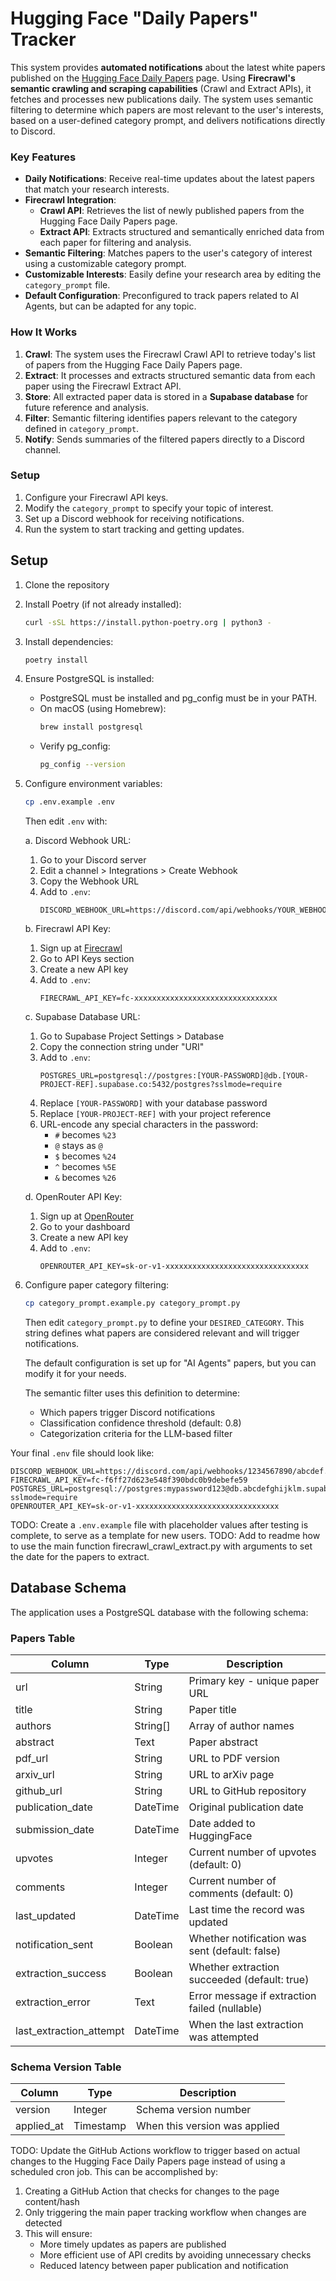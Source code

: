# Hugging Face "Daily Papers" Tracker

This system provides **automated notifications** about the latest white papers published on the [Hugging Face Daily Papers](https://huggingface.co/papers) page. Using **Firecrawl's semantic crawling and scraping capabilities** (Crawl and Extract APIs), it fetches and processes new publications daily. The system uses semantic filtering to determine which papers are most relevant to the user's interests, based on a user-defined category prompt, and delivers notifications directly to Discord.

### Key Features
- **Daily Notifications**: Receive real-time updates about the latest papers that match your research interests.
- **Firecrawl Integration**:
  - **Crawl API**: Retrieves the list of newly published papers from the Hugging Face Daily Papers page.
  - **Extract API**: Extracts structured and semantically enriched data from each paper for filtering and analysis.
- **Semantic Filtering**: Matches papers to the user's category of interest using a customizable category prompt.
- **Customizable Interests**: Easily define your research area by editing the `category_prompt` file.
- **Default Configuration**: Preconfigured to track papers related to AI Agents, but can be adapted for any topic.

### How It Works
1. **Crawl**: The system uses the Firecrawl Crawl API to retrieve today's list of papers from the Hugging Face Daily Papers page.
2. **Extract**: It processes and extracts structured semantic data from each paper using the Firecrawl Extract API.
3. **Store**: All extracted paper data is stored in a **Supabase database** for future reference and analysis.
4. **Filter**: Semantic filtering identifies papers relevant to the category defined in `category_prompt`.
5. **Notify**: Sends summaries of the filtered papers directly to a Discord channel.

### Setup
1. Configure your Firecrawl API keys.
2. Modify the `category_prompt` to specify your topic of interest.
3. Set up a Discord webhook for receiving notifications.
4. Run the system to start tracking and getting updates.


## Setup

1. Clone the repository

2. Install Poetry (if not already installed):
   ```bash
   curl -sSL https://install.python-poetry.org | python3 -
   ```

3. Install dependencies:
   ```bash
   poetry install
   ```

4. Ensure PostgreSQL is installed:
   - PostgreSQL must be installed and pg_config must be in your PATH.
   - On macOS (using Homebrew):
     ```bash
     brew install postgresql
     ```
   - Verify pg_config:
     ```bash
     pg_config --version
     ```

5. Configure environment variables:
   ```bash
   cp .env.example .env
   ```
   Then edit `.env` with:

   a. Discord Webhook URL:
   1. Go to your Discord server
   2. Edit a channel > Integrations > Create Webhook
   3. Copy the Webhook URL
   4. Add to `.env`:
      ```
      DISCORD_WEBHOOK_URL=https://discord.com/api/webhooks/YOUR_WEBHOOK_ID/YOUR_WEBHOOK_TOKEN
      ```

   b. Firecrawl API Key:
   1. Sign up at [Firecrawl](https://firecrawl.co)
   2. Go to API Keys section
   3. Create a new API key
   4. Add to `.env`:
      ```
      FIRECRAWL_API_KEY=fc-xxxxxxxxxxxxxxxxxxxxxxxxxxxxxxxx
      ```

   c. Supabase Database URL:
   1. Go to Supabase Project Settings > Database
   2. Copy the connection string under "URI"
   3. Add to `.env`:
      ```
      POSTGRES_URL=postgresql://postgres:[YOUR-PASSWORD]@db.[YOUR-PROJECT-REF].supabase.co:5432/postgres?sslmode=require
      ```
   4. Replace `[YOUR-PASSWORD]` with your database password
   5. Replace `[YOUR-PROJECT-REF]` with your project reference
   6. URL-encode any special characters in the password:
      - `#` becomes `%23`
      - `@` stays as `@`
      - `$` becomes `%24`
      - `^` becomes `%5E`
      - `&` becomes `%26`

   d. OpenRouter API Key:
   1. Sign up at [OpenRouter](https://openrouter.ai)
   2. Go to your dashboard
   3. Create a new API key
   4. Add to `.env`:
      ```
      OPENROUTER_API_KEY=sk-or-v1-xxxxxxxxxxxxxxxxxxxxxxxxxxxxxxxx
      ```

6. Configure paper category filtering:
   ```bash
   cp category_prompt.example.py category_prompt.py
   ```
   Then edit `category_prompt.py` to define your `DESIRED_CATEGORY`. This string defines what papers are considered relevant and will trigger notifications. 
   
   The default configuration is set up for "AI Agents" papers, but you can modify it for your needs.

   The semantic filter uses this definition to determine:
   - Which papers trigger Discord notifications
   - Classification confidence threshold (default: 0.8)
   - Categorization criteria for the LLM-based filter

Your final `.env` file should look like:
```
DISCORD_WEBHOOK_URL=https://discord.com/api/webhooks/1234567890/abcdef...
FIRECRAWL_API_KEY=fc-f6ff27d623e548f390bdc0b9debefe59
POSTGRES_URL=postgresql://postgres:mypassword123@db.abcdefghijklm.supabase.co:5432/postgres?sslmode=require
OPENROUTER_API_KEY=sk-or-v1-xxxxxxxxxxxxxxxxxxxxxxxxxxxxxxxx
```

TODO: Create a `.env.example` file with placeholder values after testing is complete, to serve as a template for new users.
TODO: Add to readme how to use the main function firecrawl_crawl_extract.py with arguments to set
the date for the papers to extract.

## Database Schema

The application uses a PostgreSQL database with the following schema:

### Papers Table

| Column                  | Type      | Description                                           |
|------------------------|-----------|-------------------------------------------------------|
| url                    | String    | Primary key - unique paper URL                        |
| title                  | String    | Paper title                                           |
| authors                | String[]  | Array of author names                                 |
| abstract               | Text      | Paper abstract                                        |
| pdf_url                | String    | URL to PDF version                                    |
| arxiv_url              | String    | URL to arXiv page                                     |
| github_url             | String    | URL to GitHub repository                              |
| publication_date       | DateTime  | Original publication date                             |
| submission_date        | DateTime  | Date added to HuggingFace                            |
| upvotes                | Integer   | Current number of upvotes (default: 0)                |
| comments               | Integer   | Current number of comments (default: 0)               |
| last_updated          | DateTime  | Last time the record was updated                      |
| notification_sent     | Boolean   | Whether notification was sent (default: false)        |
| extraction_success    | Boolean   | Whether extraction succeeded (default: true)          |
| extraction_error      | Text      | Error message if extraction failed (nullable)         |
| last_extraction_attempt| DateTime  | When the last extraction was attempted               |

### Schema Version Table

| Column     | Type      | Description                          |
|-----------|-----------|--------------------------------------|
| version   | Integer   | Schema version number                 |
| applied_at| Timestamp | When this version was applied        |


TODO: Update the GitHub Actions workflow to trigger based on actual changes to the 
Hugging Face Daily Papers page instead of using a scheduled cron job. This can be accomplished by:
1. Creating a GitHub Action that checks for changes to the page content/hash
2. Only triggering the main paper tracking workflow when changes are detected
3. This will ensure:
   - More timely updates as papers are published
   - More efficient use of API credits by avoiding unnecessary checks
   - Reduced latency between paper publication and notification